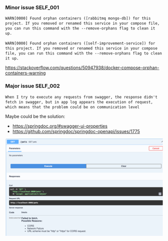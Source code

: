
### Minor issue SELF_001

```text
WARN[0000] Found orphan containers ([rabbitmq mongo-db]) for this project. If you removed or renamed this service in your compose file, you can run this command with the --remove-orphans flag to clean it up. 

WARN[0000] Found orphan containers ([self-improvement-service]) for this project. If you removed or renamed this service in your compose file, you can run this command with the --remove-orphans flag to clean it up. 
```

https://stackoverflow.com/questions/50947938/docker-compose-orphan-containers-warning


### Major issue SELF_002

```text
When I try to execute any requests from swagger, the response didn't fetch in swagger, but in app log appears the execution of request, 
which means that the problem could be on communication level
```

Maybe could be the solution:
* https://springdoc.org/#swagger-ui-properties
* https://github.com/springdoc/springdoc-openapi/issues/1775

![img.png](img.png)